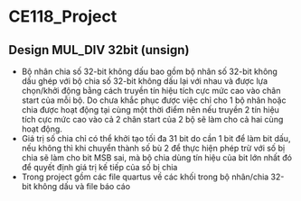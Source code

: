 # CE118_Project
## Design MUL_DIV 32bit (unsign) 

- Bộ nhân chia số 32-bit không dấu bao gồm bộ nhân số 32-bit không dấu ghép với bộ chia số 32-bit không dấu lại với nhau và được lựa chọn/khởi động bằng cách truyền tín hiệu tích cực mức cao vào chân start của mỗi bộ. Do chưa khắc phục được việc chỉ cho 1 bộ nhân hoặc chia được hoạt động tại cùng một thời điểm nên nếu truyền 2 tín hiệu tích cực mức cao vào cả 2 chân start của 2 bộ sẽ làm cho cả hai cùng hoạt động.
- Giá trị số chia chỉ có thể khởi tạo tối đa 31 bit do cần 1 bit để làm bit dấu, nếu không thì khi chuyển thành số bù 2 để thực hiện phép trừ với số bị chia sẽ làm cho bit MSB sai, mà bộ chia dùng tín hiệu của bit lớn nhất đó để quyết định giá trị kế tiếp của số bị chia 
- Trong project gồm các file quartus về các khối trong bộ nhân/chia 32-bit không dấu và file báo cáo
